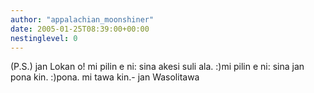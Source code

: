 ```yaml
---
author: "appalachian_moonshiner"
date: 2005-01-25T08:39:00+00:00
nestinglevel: 0
---
```

(P.S.) jan Lokan o! mi pilin e ni: sina akesi suli ala. :)mi pilin e ni: sina jan pona kin. :)pona. mi tawa kin.- jan Wasolitawa